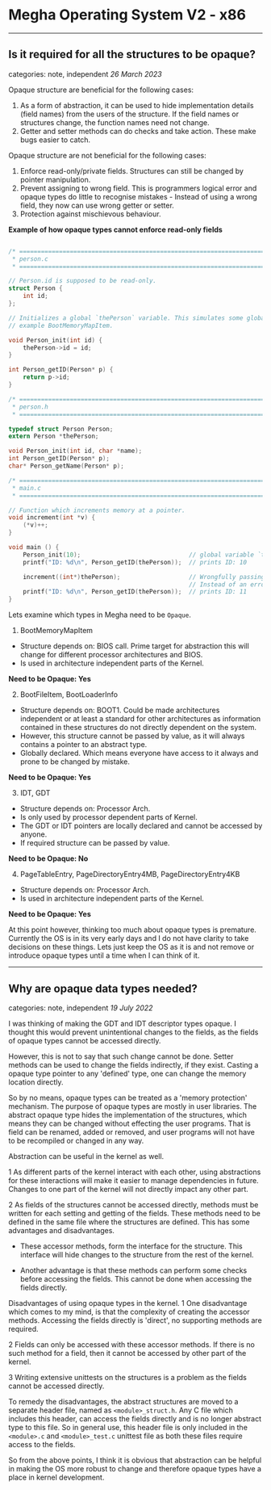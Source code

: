# Megha Operating System V2 - x86
------------------------------------------------------------------------------

## Is it required for all the structures to be opaque?
categories: note, independent
_26 March 2023_

Opaque structure are beneficial for the following cases:
1. As a form of abstraction, it can be used to hide implementation details (field names) from the
   users of the structure. If the field names or structures change, the function names need not
   change.
2. Getter and setter methods can do checks and take action. These make bugs easier to catch.

Opaque structure are not beneficial for the following cases:
1. Enforce read-only/private fields. Structures can still be changed by pointer manipulation.
2. Prevent assigning to wrong field. This is programmers logical error and opaque types do little to
   recognise mistakes - Instead of using a wrong field, they now can use wrong getter or setter.
3. Protection against mischievous behaviour.

**Example of how opaque types cannot enforce read-only fields**
```c

/* =========================================================================
 * person.c
 * =========================================================================*/

// Person.id is supposed to be read-only.
struct Person {
    int id;
};

// Initializes a global `thePerson` variable. This simulates some global variable in MeghaOS for
// example BootMemoryMapItem.

void Person_init(int id) {
    thePerson->id = id;
}

int Person_getID(Person* p) {
    return p->id;
}

/* =========================================================================
 * person.h
 * =========================================================================*/

typedef struct Person Person;
extern Person *thePerson;

void Person_init(int id, char *name);
int Person_getID(Person* p);
char* Person_getName(Person* p);

/* =========================================================================
 * main.c
 * =========================================================================*/

// Function which increments memory at a pointer.
void increment(int *v) {
    (*v)++;
}

void main () {
    Person_init(10);                              // global variable `thePerson` is initialised.
    printf("ID: %d\n", Person_getID(thePerson));  // prints ID: 10

    increment((int*)thePerson);                   // Wrongfully passing thePerson to increment.
                                                  // Instead of an error thePerson.id was changed.
    printf("ID: %d\n", Person_getID(thePerson));  // prints ID: 11
}
```

Lets examine which types in Megha need to be `Opaque`.

1. BootMemoryMapItem

* Structure depends on: BIOS call. Prime target for abstraction this will change for different
  processor architectures and BIOS.
* Is used in architecture independent parts of the Kernel.

**Need to be Opaque: Yes**

2. BootFileItem, BootLoaderInfo
* Structure depends on: BOOT1. Could be made architectures independent or at least a standard for
  other architectures as information contained in these structures do not directly dependent on the
  system.
* However, this structure cannot be passed by value, as it will always contains a pointer to an
  abstract type. 
* Globally declared. Which means everyone have access to it always and prone to be changed by
  mistake.

**Need to be Opaque: Yes**

3. IDT, GDT
* Structure depends on: Processor Arch.
* Is only used by processor dependent parts of Kernel.
* The GDT or IDT pointers are locally declared and cannot be accessed by anyone.
* If required structure can be passed by value.

**Need to be Opaque: No**

4. PageTableEntry, PageDirectoryEntry4MB, PageDirectoryEntry4KB
* Structure depends on: Processor Arch.
* Is used in architecture independent parts of the Kernel.

**Need to be Opaque: Yes**

At this point however, thinking too much about opaque types is premature. Currently the OS is in its
very early days and I do not have clarity to take decisions on these things. Lets just keep the OS
as it is and not remove or introduce opaque types until a time when I can think of it.

------------------------------------------------------------------------------

## Why are opaque data types needed?
categories: note, independent
_19 July 2022_

I was thinking of making the GDT and IDT descriptor types opaque. I thought this would prevent
unintentional changes to the fields, as the fields of opaque types cannot be accessed directly.

However, this is not to say that such change cannot be done. Setter methods can be used to change
the fields indirectly, if they exist. Casting a opaque type pointer to any 'defined' type, one can 
change the memory location directly.

So by no means, opaque types can be treated as a 'memory protection' mechanism. The purpose of
opaque types are mostly in user libraries. The abstract opaque type hides the implementation of the
structures, which means they can be changed without effecting the user programs. That is field
can be renamed, added or removed, and user programs will not have to be recompiled or changed in 
any way.

Abstraction can be useful in the kernel as well.

1 As different parts of the kernel interact with each other, using abstractions for these
  interactions will make it easier to manage dependencies in future. Changes to one part of the
  kernel will not directly impact any other part.

2 As fields of the structures cannot be accessed directly, methods must be written for each setting
  and getting of the fields. These methods need to be defined in the same file where the structures
  are defined. This has some advantages and disadvantages.

  - These accessor methods, form the interface for the structure. This interface will hide changes
    to the structure from the rest of the kernel.

  - Another advantage is that these methods can perform some checks before accessing the fields.
    This cannot be done when accessing the fields directly.

Disadvantages of using opaque types in the kernel.
1 One disadvantage which comes to my mind, is that the complexity of creating the accessor
  methods. Accessing the fields directly is 'direct', no supporting methods are required.

2 Fields can only be accessed with these accessor methods. If there is no such method for a
  field, then it cannot be accessed by other part of the kernel.

3 Writing extensive unittests on the structures is a problem as the fields cannot be accessed 
  directly. 

To remedy the disadvantages, the abstract structures are moved to a separate header file, named as 
`<module>_struct.h`. Any C file which includes this header, can access the fields directly and is
no longer abstract type to this file. So in general use, this header file is only included in the 
`<module>.c` and `<module>_test.c` unittest file as both these files require access to the fields.

So from the above points, I think it is obvious that abstraction can be helpful in making the OS
more robust to change and therefore opaque types have a place in kernel development.


